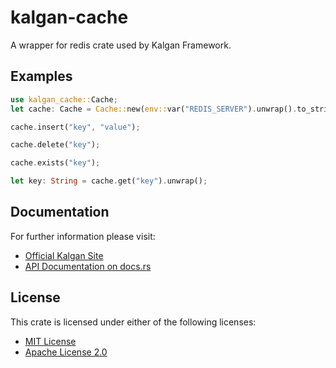 # kalgan-cache

A wrapper for redis crate used by Kalgan Framework.


## Examples

```rust
use kalgan_cache::Cache;
let cache: Cache = Cache::new(env::var("REDIS_SERVER").unwrap().to_string());
```
```rust
cache.insert("key", "value");
```
```rust
cache.delete("key");
```
```rust
cache.exists("key");
```
```rust
let key: String = cache.get("key").unwrap();
```
    
## Documentation

For further information please visit:

* [Official Kalgan Site](https://kalgan.eduardocasas.com)
* [API Documentation on docs.rs](https://docs.rs/crate/kalgan-cache/latest)


## License

This crate is licensed under either of the following licenses:

* [MIT License](https://choosealicense.com/licenses/mit/)
* [Apache License 2.0](https://choosealicense.com/licenses/apache-2.0/)
